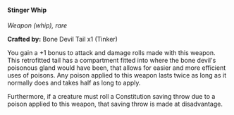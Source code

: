 #### Stinger Whip
_Weapon (whip), rare_

**Crafted by:** Bone Devil Tail x1 (Tinker)

You gain a +1 bonus to attack and damage rolls made with this weapon. This retrofitted tail has a compartment fitted into where the bone devil's poisonous gland would have been, that allows for easier and more efficient uses of poisons. Any poison applied to this weapon lasts twice as long as it normally does and takes half as long to apply.

Furthermore, if a creature must roll a Constitution saving throw due to a poison applied to this weapon, that saving throw is made at disadvantage.